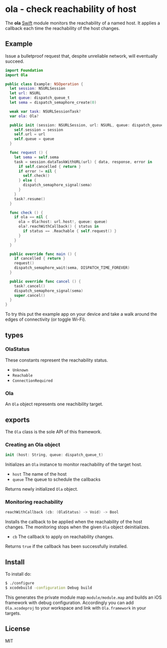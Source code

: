 
# ola - check reachability of host

The **ola** [Swift](https://developer.apple.com/swift/) module monitors the reachability of a named host. It applies a callback each time the reachability of the host changes.

## Example

Issue a bulletproof request that, despite unreliable network, will eventually succeed.

```swift
import Foundation
import Ola

public class Example: NSOperation {
  let session: NSURLSession
  let url: NSURL
  let queue: dispatch_queue_t
  let sema = dispatch_semaphore_create(0)

  weak var task: NSURLSessionTask?
  var ola: Ola?

  public init (session: NSURLSession, url: NSURL, queue: dispatch_queue_t) {
    self.session = session
    self.url = url
    self.queue = queue
  }

  func request () {
    let sema = self.sema
    task = session.dataTaskWithURL(url) { data, response, error in
      if self.cancelled { return }
      if error != nil {
        self.check()
      } else {
        dispatch_semaphore_signal(sema)
      }
    }
    task?.resume()
  }

  func check () {
    if ola == nil {
      ola = Ola(host: url.host!, queue: queue)
      ola?.reachWithCallback() { status in
        if status == .Reachable { self.request() }
      }
    }
  }

  public override func main () {
    if cancelled { return }
    request()
    dispatch_semaphore_wait(sema, DISPATCH_TIME_FOREVER)
  }

  public override func cancel () {
    task?.cancel()
    dispatch_semaphore_signal(sema)
    super.cancel()
  }
}
```

To try this put the example app on your device and take a walk around the edges of connectivity (or toggle Wi-Fi).

## types

### OlaStatus

These constants represent the reachability status.

- `Unknown`
- `Reachable`
- `ConnectionRequired`

### Ola

An `Ola` object represents one reachibility target.

## exports

The `Ola` class is the sole API of this framework.

### Creating an Ola object

```swift
init (host: String, queue: dispatch_queue_t)
```
Initializes an `Ola` instance to monitor reachability of the target host.

- `host` The name of the host
- `queue` The queue to schedule the callbacks

Returns newly initialized `Ola` object.

### Monitoring reachability

```swift
reachWithCallback (cb: (OlaStatus) -> Void) -> Bool
```
Installs the callback to be applied when the reachability of the host changes. The monitoring stops when the given `Ola` object deinitializes.

- `cb` The callback to apply on reachability changes.

Returns `true` if the callback has been successfully installed.

## Install

To install do:

```bash
$ ./configure
$ xcodebuild -configuration Debug build
```
This generates the private module map `module/module.map` and builds an iOS framework with debug configuration. Accordingly you can add `Ola.xcodeproj` to your workspace and link with `Ola.framework` in your targets.

## License

MIT
